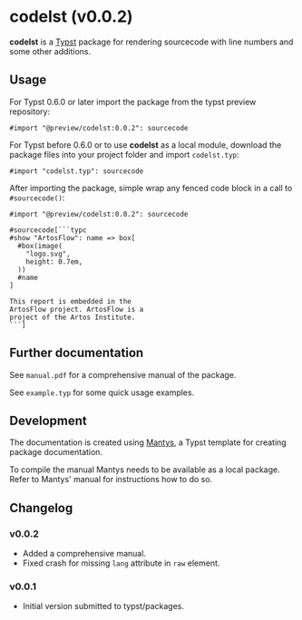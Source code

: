 # codelst (v0.0.2)

**codelst** is a [Typst](https://github.com/typst/typst) package for rendering sourcecode with line numbers and some other additions.

## Usage

For Typst 0.6.0 or later import the package from the typst preview repository:

```typst
#import "@preview/codelst:0.0.2": sourcecode
```

For Typst before 0.6.0 or to use **codelst** as a local module, download the package files into your project folder and import `codelst.typ`:

```typst
#import "codelst.typ": sourcecode
```

After importing the package, simple wrap any fenced code block in a call to `#sourcecode()`:

````typst
#import "@preview/codelst:0.0.2": sourcecode

#sourcecode[```typc
#show "ArtosFlow": name => box[
  #box(image(
    "logo.svg",
    height: 0.7em,
  ))
  #name
]

This report is embedded in the
ArtosFlow project. ArtosFlow is a
project of the Artos Institute.
```]
````

## Further documentation

See `manual.pdf` for a comprehensive manual of the package. 

See `example.typ` for some quick usage examples.

## Development

The documentation is created using [Mantys](https://github.com/jneug/typst-mantys), a Typst template for creating package documentation.

To compile the manual Mantys needs to be available as a local package. Refer to Mantys' manual for instructions how to do so.

## Changelog

### v0.0.2

- Added a comprehensive manual.
- Fixed crash for missing `lang` attribute in `raw` element.

### v0.0.1

- Initial version submitted to typst/packages.

